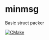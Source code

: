 # minmsg
Basic struct packer  

[![CMake](https://github.com/elshift/minmsg/actions/workflows/cmake.yml/badge.svg)](https://github.com/elshift/minmsg/actions/workflows/cmake.yml)
